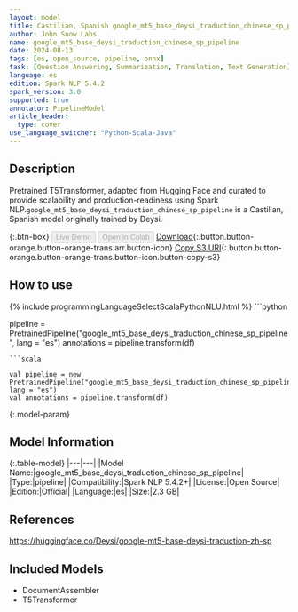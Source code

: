 ```yaml
---
layout: model
title: Castilian, Spanish google_mt5_base_deysi_traduction_chinese_sp_pipeline pipeline T5Transformer from Deysi
author: John Snow Labs
name: google_mt5_base_deysi_traduction_chinese_sp_pipeline
date: 2024-08-13
tags: [es, open_source, pipeline, onnx]
task: [Question Answering, Summarization, Translation, Text Generation]
language: es
edition: Spark NLP 5.4.2
spark_version: 3.0
supported: true
annotator: PipelineModel
article_header:
  type: cover
use_language_switcher: "Python-Scala-Java"
---
```


## Description

Pretrained T5Transformer, adapted from Hugging Face and curated to provide scalability and production-readiness using Spark NLP.`google_mt5_base_deysi_traduction_chinese_sp_pipeline` is a Castilian, Spanish model originally trained by Deysi.

{:.btn-box}
<button class="button button-orange" disabled>Live Demo</button>
<button class="button button-orange" disabled>Open in Colab</button>
[Download](https://s3.amazonaws.com/auxdata.johnsnowlabs.com/public/models/google_mt5_base_deysi_traduction_chinese_sp_pipeline_es_5.4.2_3.0_1723507990562.zip){:.button.button-orange.button-orange-trans.arr.button-icon}
[Copy S3 URI](s3://auxdata.johnsnowlabs.com/public/models/google_mt5_base_deysi_traduction_chinese_sp_pipeline_es_5.4.2_3.0_1723507990562.zip){:.button.button-orange.button-orange-trans.button-icon.button-copy-s3}

## How to use



<div class="tabs-box" markdown="1">
{% include programmingLanguageSelectScalaPythonNLU.html %}
```python

pipeline = PretrainedPipeline("google_mt5_base_deysi_traduction_chinese_sp_pipeline", lang = "es")
annotations =  pipeline.transform(df)   

```
```scala

val pipeline = new PretrainedPipeline("google_mt5_base_deysi_traduction_chinese_sp_pipeline", lang = "es")
val annotations = pipeline.transform(df)

```
</div>

{:.model-param}
## Model Information

{:.table-model}
|---|---|
|Model Name:|google_mt5_base_deysi_traduction_chinese_sp_pipeline|
|Type:|pipeline|
|Compatibility:|Spark NLP 5.4.2+|
|License:|Open Source|
|Edition:|Official|
|Language:|es|
|Size:|2.3 GB|

## References

https://huggingface.co/Deysi/google-mt5-base-deysi-traduction-zh-sp

## Included Models

- DocumentAssembler
- T5Transformer